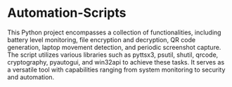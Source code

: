 # Automation-Scripts

This Python project encompasses a collection of functionalities, including battery level monitoring, file encryption and decryption, QR code generation, laptop movement detection, and periodic screenshot capture. The script utilizes various libraries such as pyttsx3, psutil, shutil, qrcode, cryptography, pyautogui, and win32api to achieve these tasks. It serves as a versatile tool with capabilities ranging from system monitoring to security and automation.

